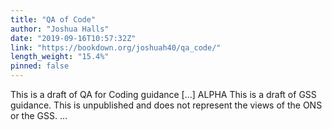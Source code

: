 ```yaml
---
title: "QA of Code"
author: "Joshua Halls"
date: "2019-09-16T10:57:32Z"
link: "https://bookdown.org/joshuah40/qa_code/"
length_weight: "15.4%"
pinned: false
---
```


This is a draft of QA for Coding guidance [...] ALPHA This is a draft of GSS guidance. This is unpublished and does not represent the views of the ONS or the GSS.  ...
